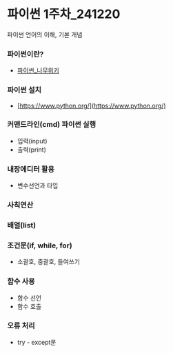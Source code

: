 # 파이썬 1주차_241220
파이썬 언어의 이해, 기본 개념

### 파이썬이란?
- [파이썬_나무위키](https://namu.wiki/w/Python)


### 파이썬 설치
- [https://www.python.org/](https://www.python.org/)

### 커맨드라인(cmd) 파이썬 실행
- 입력(input)
- 출력(print)

### 내장에디터 활용
- 변수선언과 타입

### 사칙연산

### 배열(list)

### 조건문(if, while, for)
- 소괄호, 중괄호, 들여쓰기

### 함수 사용
- 함수 선언
- 함수 호출

### 오류 처리
- try - except문
